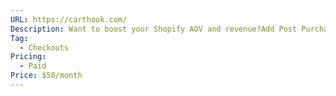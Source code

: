 ```yaml
---
URL: https://carthook.com/
Description: Want to boost your Shopify AOV and revenue?Add Post Purchase Offers
Tag:
  - Checkouts
Pricing:
  - Paid
Price: $50/month
---
```

